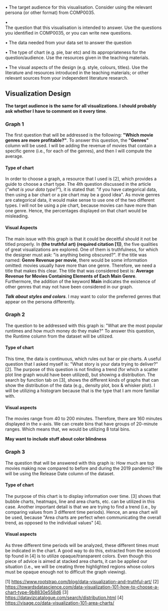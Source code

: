 •	The target audience for this visualisation. Consider using the relevant persona (or other format) from COMP0035.

•	
The question that this visualisation is intended to answer. Use the questions you identified in COMP0035, or you can write new questions.


•	The data needed from your data set to answer the question


•	The type of chart (e.g. pie, bar etc) and its appropriateness for the question/audience. Use the resources given in the teaching materials.


•	The visual aspects of the design (e.g. style, colours, titles). Use the literature and resources introduced in the teaching materials; or other relevant sources from your independent literature research.

## Visualization Design
**The target audience is the same for all visualizations. I should probably ask whether I have to comment on it every
time**.
### Graph 1
The first question that will be addressed is the following: **"Which movie genres are more profitable?"**. To answer
this question, the **"Genres"** column will be used. I will be adding the revenue of movies that contain a specific
genre (i.e., for each of the genres), and then I will compute the average.

#### Type of chart
In order to choose a graph, a resource that I used is [2], which provides a guide to choose a chart type. The 4th
question discussed in the article (*"what is your data type?"*), it is stated that: "if you have categorical data,
then using a bar chart or a pie chart may be a good idea". As movie genres are categorical data, it would make sense to
use one of the two different types. I will not be using a pie chart, because movies can have more than one genre.
Hence, the percentages displayed on that chart would be misleading.

#### Visual Aspects
The main issue with this graph is that it could be deceitful should it not be titled properly. In **(the truthful art)
(required citation [1])**, the five qualities of great visualizations are explored. One of them is truthfulness, for which
the designer must ask: "is anything being obscured?". If the title was named: **Genre Revenue per movie**, there would
be some information omitted: movies usually have more than one genre. Therefore, we need a title that makes this clear.
The title that was considered best is: **Average Revenue for Movies Containing
Elements of Each Main Genre**. Furthermore, the addition
of the keyword **Main** indicates the existence of other genres that may not have been considered in our graph.

***Talk about styles and colors***. I may want to color the preferred genres that appear on the persona differently.

### Graph 2
The question to be addressed with this graph is: "What are the most popular runtimes and how much money do they make?"
To answer this question, the Runtime column from the dataset will be utilized.

#### Type of chart
This time, the data is continuous, which rules out bar or pie charts. A useful question that I asked myself is: "What
story is your data trying to deliver?" [2]. The purpose of this question is not finding a trend (for which a scatter plot
line graph would have been utilized), but showing a distribution. The search by function tab on [3], shows the different
kinds of graphs that can show the distribution of the data (e.g., density plot, box & whisker plot). I will be utilizing
a histogram because that is the type that I am more familiar with.

#### Visual aspects
The movies range from 40 to 200 minutes. Therefore, there are 160 minutes displayed in the x-axis. We can create bins
that have groups of 20-minute ranges. Which means that, we would be utilizing 8 total bins.

**May want to include stuff about color blindness**

### Graph 3
The question that will be answered with this graph is: How much are top movies making now compared to before and during
the 2019 pandemic? We will be using the Release Date column of the dataset.

#### Type of chart
The purpose of this chart is to display information over time. [3] shows that bubble charts, heatmaps, line and area
charts, etc. can be utilized in this case. Another important detail is that we are trying to find a trend (i.e., by
comparing values from 3 different time periods). Hence, an area chart will be used, because "Area charts are perfect
when communicating the overall trend, as opposed to the individual values" [4].

#### Visual aspects
As three different time periods will be analyzed, these different times must be indicated in the chart. A good way to
do this, extracted from the second tip found in [4] is to utilize opaque/transparent colors. Even though this piece of
advice is aimed at stacked area charts, it can be applied our situation (i.e., we will be creating three highlighted
regions whose colors must be opaque enough not to difficult the graph viewing).




[1] https://www.rootstrap.com/blog/data-visualization-and-truthful-art/
[2] https://towardsdatascience.com/data-visualization-101-how-to-choose-a-chart-type-9b8830e558d6
[3] https://datavizcatalogue.com/search/distribution.html
[4] https://visage.co/data-visualization-101-area-charts/